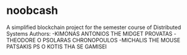 # noobcash
A simplified blockchain project for the semester course of Distributed Systems
Authors:
-KIMONAS ANTONIOS THE MIDGET PROVATAS
-THEODORE O PSOLARAS CHRONOPOULOS
-MICHALIS THE MOUSE PATSAKIS
PS O KOTIS THA SE GAMISEI
